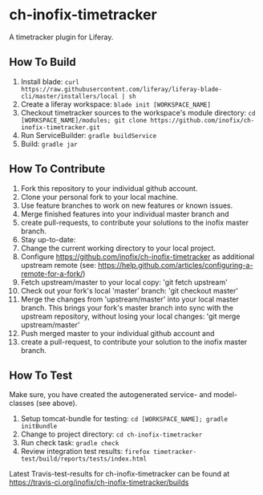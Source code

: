 # ch-inofix-timetracker
A timetracker plugin for Liferay.

## How To Build
1. Install blade: `curl https://raw.githubusercontent.com/liferay/liferay-blade-cli/master/installers/local | sh`
1. Create a liferay workspace: `blade init [WORKSPACE_NAME]`
1. Checkout timetracker sources to the workspace's module directory: `cd [WORKSPACE_NAME]/modules; git clone https://github.com/inofix/ch-inofix-timetracker.git`
1. Run ServiceBuilder: `gradle buildService`
1. Build: `gradle jar`

## How To Contribute
1. Fork this repository to your individual github account.
1. Clone your personal fork to your local machine.
1. Use feature branches to work on new features or known issues.
1. Merge finished features into your individual master branch and 
1. create pull-requests, to contribute your solutions to the inofix master branch.
1. Stay up-to-date:
1. Change the current working directory to your local project.
1. Configure https://github.com/inofix/ch-inofix-timetracker as additional upstream remote (see: https://help.github.com/articles/configuring-a-remote-for-a-fork/)
1. Fetch upstream/master to your local copy: 'git fetch upstream'
1. Check out your fork's local 'master' branch: 'git checkout master'
1. Merge the changes from 'upstream/master' into your local master branch. This brings your fork's master branch into sync with the upstream repository, without losing your local changes: 'git merge upstream/master'
1. Push merged master to your individual github account and 
1. create a pull-request, to contribute your solution to the inofix master branch.



## How To Test

Make sure, you have created the autogenerated service- and model-classes (see above).

1. Setup tomcat-bundle for testing: `cd [WORKSPACE_NAME]; gradle initBundle`
1. Change to project directory: `cd ch-inofix-timetracker`
1. Run check task: `gradle check`
1. Review integration test results: `firefox timetracker-test/build/reports/tests/index.html`

Latest Travis-test-results for ch-inofix-timetracker can be found at https://travis-ci.org/inofix/ch-inofix-timetracker/builds
